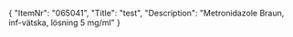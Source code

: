 {
  "ItemNr": "065041",
  "Title": "test",
  "Description": "Metronidazole Braun, inf-vätska, lösning 5 mg/ml"
}